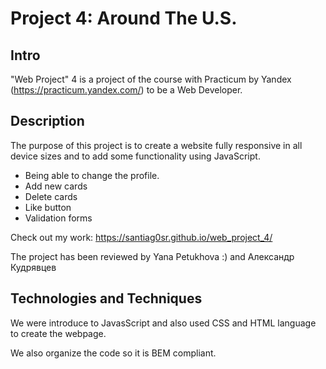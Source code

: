 # Project 4: Around The U.S.

## Intro

"Web Project" 4 is a project of the course with Practicum by Yandex (https://practicum.yandex.com/) to be a Web Developer.

## Description

The purpose of this project is to create a website fully responsive in all device sizes and to add some functionality using JavaScript.

- Being able to change the profile.
- Add new cards
- Delete cards
- Like button
- Validation forms

Check out my work: https://santiag0sr.github.io/web_project_4/

The project has been reviewed by Yana Petukhova :) and Александр Кудрявцев

## Technologies and Techniques

We were introduce to JavasScript and also used CSS and HTML language to create the webpage.

We also organize the code so it is BEM compliant.
